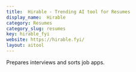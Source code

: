```yaml
---
title:  Hirable - Trending AI tool for Resumes
display_name:  Hirable
category: Resumes
category_slug: resumes
key: hirable_fyi
website: https://hirable.fyi/
layout: aitool
---
```


Prepares interviews and sorts job apps.
